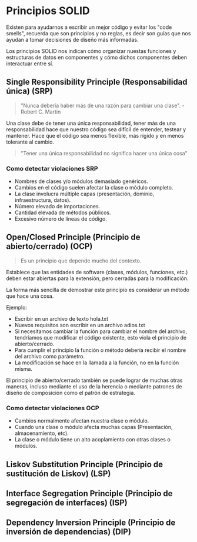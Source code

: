 # Principios SOLID

Existen para ayudarnos a escribir un mejor código y evitar los "code smells",
recuerda que son principios y no reglas, es decir son guías que nos ayudan a
tomar decisiones de diseño más informadas.

Los principios SOLID nos indican cómo organizar nuestas funciones y estructuras
de datos en componentes y cómo dichos componentes deben interactuar entre sí.

## Single Responsibility Principle (Responsabilidad única) (SRP)

> "Nunca debería haber más de una razón para cambiar una clase". - Robert C.
> Martin

Una clase debe de tener una única responsabilidad, tener más de una
responsabilidad hace que nuestro código sea difícil de entender, testear y
mantener. Hace que el código sea menos flexible, más rígido y en menos tolerante
al cambio.

> "Tener una única responsabilidad no significa hacer una única cosa"

### Como detectar violaciones SRP

- Nombres de clases y/o módulos demasiado genéricos.
- Cambios en el código suelen afectar la clase o módulo completo.
- La clase involucra múltiple capas (presentación, dominio, infraestructura,
  datos).
- Número elevado de importaciones.
- Cantidad elevada de métodos públicos.
- Excesivo número de líneas de código.

## Open/Closed Principle (Principio de abierto/cerrado) (OCP)

> Es un principio que depende mucho del contexto.

Establece que las entidades de software (clases, módulos, funciones, etc.) deben
estar abiertas para la extensión, pero cerradas para la modificación.

La forma más sencilla de demostrar este principio es considerar un método que
hace una cosa.

Ejemplo:

- Escribir en un archivo de texto hola.txt
- Nuevos requisitos son escribir en un archivo adios.txt
- Si necesitamos cambiar la función para cambiar el nombre del archivo,
  tendríamos que modificar el código existente, esto viola el principio de
  abierto/cerrado.
- Para cumplir el principio la función o método debería recibir el nombre del
  archivo como parámetro.
- La modificación se hace en la llamada a la función, no en la función misma.

El principio de abierto/cerrado también se puede lograr de muchas otras maneras,
incluso mediante el uso de la herencia o mediante patrones de diseño de
composición como el patrón de estrategia.

### Como detectar violaciones OCP

- Cambios normalmente afectan nuestra clase o módulo.
- Cuando una clase o módulo afecta muchas capas (Presentación, almacenamiento,
  etc).
- La clase o módulo tiene un alto acoplamiento con otras clases o módulos.

## Liskov Substitution Principle (Principio de sustitución de Liskov) (LSP)

## Interface Segregation Principle (Principio de segregación de interfaces) (ISP)

## Dependency Inversion Principle (Principio de inversión de dependencias) (DIP)
